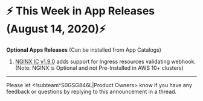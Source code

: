 # :zap: This Week in App Releases (August 14, 2020):zap:

**Optional Apps Releases**
(Can be installed from App Catalogs)

1. [NGINX IC v1.9.0](https://github.com/giantswarm/nginx-ingress-controller-app/blob/master/CHANGELOG.md#190---2020-08-13) adds support for Ingress resources validating webhook. (Note: NGINX is Optional and not Pre-Installed in AWS 10+ clusters)

---
Please let <!subteam^S0GSG846L|Product Owners> know if you have any feedback or questions by replying to this announcement in a thread.
